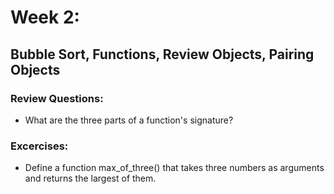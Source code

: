 # Week 2:
## Bubble Sort, Functions, Review Objects, Pairing Objects 

### Review Questions:

- What are the three parts of a function's signature?

### Excercises:

- Define a function max_of_three() that takes three numbers as arguments and returns the largest of them.  
